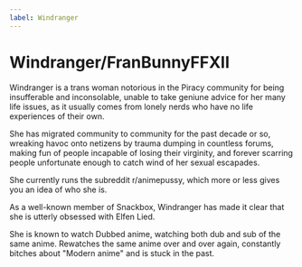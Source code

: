 ```yaml
---
label: Windranger
---
```


# Windranger/FranBunnyFFXII

Windranger is a trans woman notorious in the Piracy community for being insufferable and inconsolable, unable to take geniune advice for her many life issues, as it usually comes from lonely nerds who have no life experiences of their own.

She has migrated community to community for the past decade or so, wreaking havoc onto netizens by trauma dumping in countless forums, making fun of people incapable of losing their virginity, and forever scarring people unfortunate enough to catch wind of her sexual escapades.

She currently runs the subreddit r/animepussy, which more or less gives you an idea of who she is.

As a well-known member of Snackbox, Windranger has made it clear that she is utterly obsessed with Elfen Lied.

She is known to watch Dubbed anime, watching both dub and sub of the same anime. Rewatches the same anime over and over again, constantly bitches about "Modern anime" and is stuck in the past.
